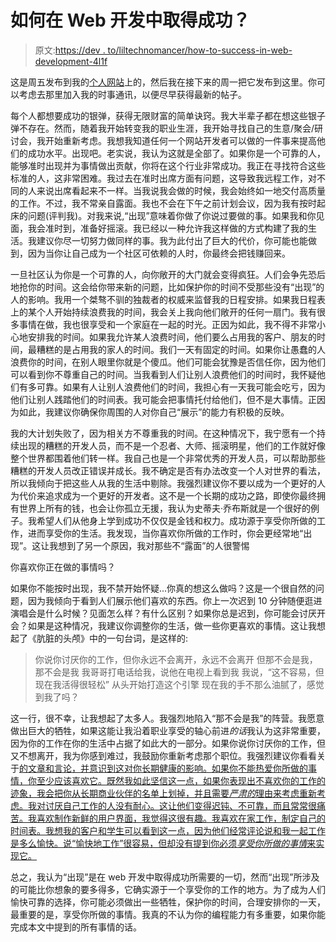 # 如何在 Web 开发中取得成功？

> 原文:[https://dev . to/liltechnomancer/how-to-success-in-web-development-4l1f](https://dev.to/liltechnomancer/how-to-succeed-in-web-development--4l1f)

这是周五发布到我的[个人网站](https://lvrbrtsn.com)上的，然后我在接下来的周一把它发布到这里。你可以考虑去那里加入我的时事通讯，以便尽早获得最新的帖子。

每个人都想要成功的银弹，获得无限财富的简单诀窍。我大半辈子都在想这些银子弹不存在。然而，随着我开始转变我的职业生涯，我开始寻找自己的生意/聚会/研讨会，我开始重新考虑。我想我知道任何一个网站开发者可以做的一件事来提高他们的成功水平。出现吧。老实说，我认为这就是全部了。如果你是一个可靠的人，能够准时出现并为事情做出贡献，你将在这个行业非常成功。我正在寻找符合这些标准的人，这非常困难。我过去在准时出席方面有问题，这导致我远程工作，对不同的人来说出席看起来不一样。当我说我会做的时候，我会始终如一地交付高质量的工作。不过，我不常亲自露面。我也不会在下午之前计划会议，因为我有按时起床的问题(评判我)。对我来说,“出现”意味着你做了你说过要做的事。如果我和你见面，我会准时到，准备好摇滚。我已经以一种允许我这样做的方式构建了我的生活。我建议你尽一切努力做同样的事。我为此付出了巨大的代价，你可能也能做到，因为当你让自己成为一个社区可依赖的人时，你最终会把钱赚回来。

一旦社区认为你是一个可靠的人，向你敞开的大门就会变得疯狂。人们会争先恐后地抢你的时间。这会给你带来新的问题，比如保护你的时间不受那些没有“出现”的人的影响。我用一个桀骜不驯的独裁者的权威来监督我的日程安排。如果我日程表上的某个人开始持续浪费我的时间，我会关上我向他们敞开的任何一扇门。我有很多事情在做，我也很享受和一个家庭在一起的时光。正因为如此，我不得不非常小心地安排我的时间。如果我允许某人浪费时间，他们要么占用我的客户、朋友的时间，最糟糕的是占用我的家人的时间。我们一天有固定的时间。如果你让愚蠢的人浪费你的时间，在别人眼里你就是个傻瓜。他们可能会犹豫是否信任你，因为他们可以看到你不尊重自己的时间。当我看到人们让别人浪费他们的时间时，我怀疑他们有多可靠。如果有人让别人浪费他们的时间，我担心有一天我可能会吃亏，因为他们让别人践踏他们的时间表。我可能会把事情托付给他们，但不是大事情。正因为如此，我建议你确保你周围的人对你自己“展示”的能力有积极的反映。

我的大计划失败了，因为相关方不尊重我的时间。在这种情况下，我宁愿有一个持续出现的糟糕的开发人员，而不是一个忍者、大师、摇滚明星，他们的工作就好像整个世界都围着他们转一样。我自己也是一个非常优秀的开发人员，可以帮助那些糟糕的开发人员改正错误并成长。我不确定是否有办法改变一个人对世界的看法，所以我倾向于把这些人从我的生活中剔除。我强烈建议你不要以成为一个更好的人为代价来追求成为一个更好的开发者。这不是一个长期的成功之路，即使你最终拥有世界上所有的钱，也会让你孤立无援，我认为史蒂夫·乔布斯就是一个很好的例子。我希望人们从他身上学到成功不仅仅是金钱和权力。成功源于享受你所做的工作，进而享受你的生活。我发现，当你喜欢你所做的工作时，你会更经常地“出现”。这让我想到了另一个原因，我对那些不“露面”的人很警惕

你喜欢你正在做的事情吗？

如果你不能按时出现，我不禁开始怀疑...你真的想这么做吗？这是一个很自然的问题，因为我倾向于看到人们展示他们喜欢的东西。你上一次迟到 10 分钟随便逛进演唱会是什么时候？见面怎么样？有什么区别？如果你总是迟到，你可能会讨厌开会？如果是这种情况，我建议你调整你的生活，做一些你更喜欢的事情。这让我想起了《肮脏的头颅》中的一句台词，是这样的:

> 你说你讨厌你的工作，但你永远不会离开，永远不会离开
> 但那不会是我，那不会是我
> 我哥哥打电话给我，说他在电视上看到我
> 我说，“这不容易，但现在我活得很轻松”
> 从头开始打造这个引擎
> 现在我的手不那么油腻了，感觉到我了吗？

这一行，很不幸，让我想起了太多人。我强烈地陷入“那不会是我”的阵营。我愿意做出巨大的牺牲，如果这能让我沿着职业享受的轴心前进*的话*我认为这非常重要，因为你的工作在你的生活中占据了如此大的一部分。如果你说你讨厌你的工作，但又不想离开，我为你感到难过，我鼓励你重新考虑那个职位。我强烈建议你看看关于[的文章和言论，并意识到这对你长期健康的影响。如果你不能热爱你所做的事情，你至少应该喜欢它。既然我如此坚信这一点，如果你表现出不喜欢你的工作的迹象，我会把你从长期商业伙伴的名单上划掉，并且需要*严肃的*理由来考虑重新考虑。我对讨厌自己工作的人没有耐心。这让他们变得迟钝、不可靠，而且常常很痛苦。我喜欢制作新鲜的用户界面，我觉得这很有趣。我喜欢在家工作，制定自己的时间表。我想我的客户和学生可以看到这一点，因为他们经常评论说和我一起工作是多么愉快。说“愉快地工作”很容易，但却没有提到你必须*享受你所做的事情*来实现它。](https://twitter.com/jlengstorf)

总之，我认为“出现”是在 web 开发中取得成功所需要的一切，然而“出现”所涉及的可能比你想象的要多得多，它确实源于一个享受你的工作的地方。为了成为人们愉快可靠的选择，你可能必须做出一些牺牲，保护你的时间，合理安排你的一天，最重要的是，享受你所做的事情。我真的不认为你的编程能力有多重要，如果你能完成本文中提到的所有事情的话。